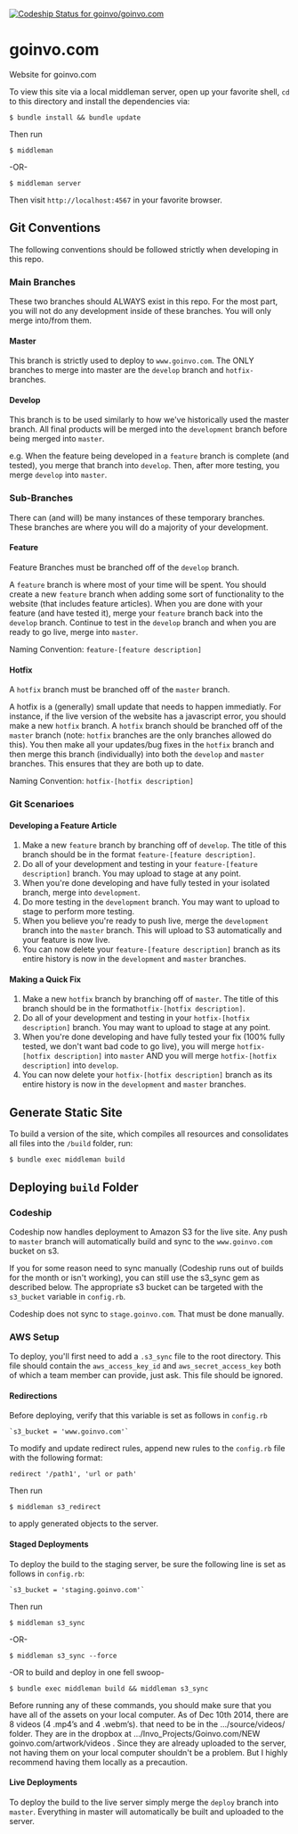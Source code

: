 [ ![Codeship Status for goinvo/goinvo.com](https://codeship.com/projects/f4e57f70-0df4-0133-b611-2ed139d2fe7b/status?branch=master)](https://codeship.com/projects/91543)

goinvo.com
==========

Website for goinvo.com

To view this site via a local middleman server, open up your favorite shell, `cd` to this directory and install the dependencies via:

	$ bundle install && bundle update

Then run

	$ middleman

-OR-

	$ middleman server

Then visit `http://localhost:4567` in your favorite browser.

## Git Conventions
The following conventions should be followed strictly when developing in this repo.

### Main Branches
These two branches should ALWAYS exist in this repo. For the most part, you will not do any development inside of these branches. You will only merge into/from them.

#### Master
This branch is strictly used to deploy to `www.goinvo.com`. The ONLY branches to merge into master are the `develop` branch and `hotfix-` branches.

#### Develop
This branch is to be used similarly to how we've historically used the master branch. All final products will be merged into the `development` branch before being merged into `master`.

e.g. When the feature being developed in a `feature` branch is complete (and tested), you merge that branch into `develop`. Then, after more testing, you merge `develop` into `master`.

### Sub-Branches
There can (and will) be many instances of these temporary branches. These branches are where you will do a majority of your development.

#### Feature
Feature Branches must be branched off of the `develop` branch.

A `feature` branch is where most of your time will be spent. You should create a new `feature` branch when adding some sort of functionality to the website (that includes feature articles). When you are done with your feature (and have tested it), merge your `feature` branch back into the `develop` branch. Continue to test in the `develop` branch and when you are ready to go live, merge into `master`.

Naming Convention: `feature-[feature description]`

#### Hotfix
A `hotfix` branch must be branched off of the `master` branch.

A hotfix is a (generally) small update that needs to happen immediatly. For instance, if the live version of the website has a javascript error, you should make a new `hotfix` branch. A `hotfix` branch should be branched off of the `master` branch (note: `hotfix` branches are the only branches allowed do this). You then make all your updates/bug fixes in the `hotfix` branch and then merge this branch (individually) into both the `develop` and `master` branches. This ensures that they are both up to date.

Naming Convention: `hotfix-[hotfix description]`

### Git Scenarioes

#### Developing a Feature Article
1. Make a new `feature` branch by branching off of `develop`. The title of this branch should be in the format `feature-[feature description]`.
2. Do all of your development and testing in your `feature-[feature description]` branch. You may upload to stage at any point.
3. When you're done developing and have fully tested in your isolated branch, merge into `development`.
4. Do more testing in the `development` branch. You may want to upload to stage to perform more testing.
5. When you believe you're ready to push live, merge the `development` branch into the `master` branch. This will upload to S3 automatically and your feature is now live.
6. You can now delete your `feature-[feature description]` branch as its entire history is now in the `development` and `master` branches.

#### Making a Quick Fix
1. Make a new `hotfix` branch by branching off of `master`. The title of this branch should be in the format`hotfix-[hotfix description]`.
2. Do all of your development and testing in your `hotfix-[hotfix description]` branch. You may want to upload to stage at any point.
3. When you're done developing and have fully tested your fix (100% fully tested, we don't want bad code to go live), you will merge `hotfix-[hotfix description]` into `master` AND you will merge `hotfix-[hotfix description]` into `develop`.
4. You can now delete your `hotfix-[hotfix description]` branch as its entire history is now in the `development` and `master` branches.


## Generate Static Site

To build a version of the site, which compiles all resources and consolidates all files into the `/build` folder, run:

	$ bundle exec middleman build


## Deploying `build` Folder

### Codeship

Codeship now handles deployment to Amazon S3 for the live site. Any push to `master` branch will automatically build and sync to the `www.goinvo.com` bucket on s3. 

If you for some reason need to sync manually (Codeship runs out of builds for the month or isn't working), you can still use the s3_sync gem as described below. The appropriate s3 bucket can be targeted with the `s3_bucket` variable in `config.rb`.  

Codeship does not sync to `stage.goinvo.com`. That must be done manually.

### AWS Setup

To deploy, you'll first need to add a `.s3_sync` file to the root directory. This file should contain the `aws_access_key_id` and `aws_secret_access_key` both of which a team member can provide, just ask. This file should be ignored.


#### Redirections

Before deploying, verify that this variable is set as follows in `config.rb`

	`s3_bucket = 'www.goinvo.com'`

To modify and update redirect rules, append new rules to the `config.rb` file with the following format:

	redirect '/path1', 'url or path'

Then run

	$ middleman s3_redirect

to apply generated objects to the server.


#### Staged Deployments

To deploy the build to the staging server, be sure the following line is set as follows in `config.rb`:

	`s3_bucket = 'staging.goinvo.com'`

Then run

	$ middleman s3_sync

-OR-

	$ middleman s3_sync --force

-OR to build and deploy in one fell swoop-

	$ bundle exec middleman build && middleman s3_sync


Before running any of these commands, you should make sure that you have all of the assets on your local computer. As of Dec 10th 2014, there are 8 videos (4 .mp4’s and 4 .webm’s).  that need to be in the .../source/videos/ folder. They are in the dropbox at .../Invo_Projects/Goinvo.com/NEW goinvo.com/artwork/videos . Since they are already uploaded to the server, not having them on your local computer shouldn't be a problem. But I highly recommend having them locally as a precaution.



#### Live Deployments

To deploy the build to the live server simply merge the `deploy` branch into `master`. Everything in master will automatically be built and uploaded to the server.